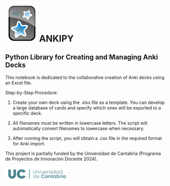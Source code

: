 # <img src="./images/ankipy.png" alt="Ankipy" width="100">  **ANKIPY**
## Python Library for Creating and Managing Anki Decks


This notebook is dedicated to the collaborative creation of Anki decks using an Excel file.

Step-by-Step Procedure:

1. Create your own deck using the .xlsx file as a template. You can develop a large database of cards and specify which ones will be exported to a specific deck.

2. All filenames must be written in lowercase letters. The script will automatically convert filenames to lowercase when necessary.

3. After running the script, you will obtain a .csv file in the required format for Anki import.

This project is partially funded by the Universidad de Cantabria (Programa de Proyectos de Innovación Docente 2024).



<img src="./images/UC_logo.png" alt="UC Logo" width="200">